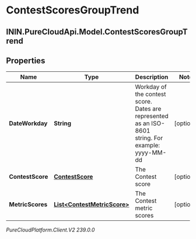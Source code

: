 # ContestScoresGroupTrend

## ININ.PureCloudApi.Model.ContestScoresGroupTrend

## Properties

|Name | Type | Description | Notes|
|------------ | ------------- | ------------- | -------------|
| **DateWorkday** | **String** | Workday of the contest score. Dates are represented as an ISO-8601 string. For example: yyyy-MM-dd | [optional] |
| **ContestScore** | [**ContestScore**](ContestScore) | The Contest score | [optional] |
| **MetricScores** | [**List&lt;ContestMetricScore&gt;**](ContestMetricScore) | The Contest metric scores | [optional] |



_PureCloudPlatform.Client.V2 239.0.0_
